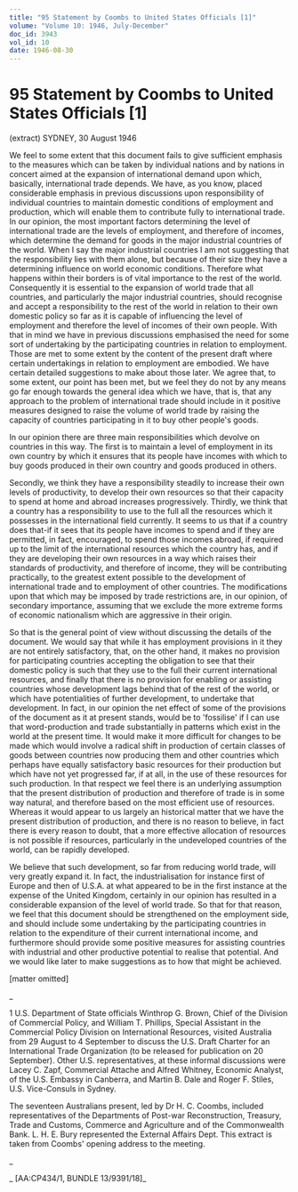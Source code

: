 ```yaml
---
title: "95 Statement by Coombs to United States Officials [1]"
volume: "Volume 10: 1946, July-December"
doc_id: 3943
vol_id: 10
date: 1946-08-30
---
```


# 95 Statement by Coombs to United States Officials [1]

(extract) SYDNEY, 30 August 1946

We feel to some extent that this document fails to give sufficient emphasis to the measures which can be taken by individual nations and by nations in concert aimed at the expansion of international demand upon which, basically, international trade depends. We have, as you know, placed considerable emphasis in previous discussions upon responsibility of individual countries to maintain domestic conditions of employment and production, which will enable them to contribute fully to international trade. In our opinion, the most important factors determining the level of international trade are the levels of employment, and therefore of incomes, which determine the demand for goods in the major industrial countries of the world. When I say the major industrial countries I am not suggesting that the responsibility lies with them alone, but because of their size they have a determining influence on world economic conditions. Therefore what happens within their borders is of vital importance to the rest of the world. Consequently it is essential to the expansion of world trade that all countries, and particularly the major industrial countries, should recognise and accept a responsibility to the rest of the world in relation to their own domestic policy so far as it is capable of influencing the level of employment and therefore the level of incomes of their own people. With that in mind we have in previous discussions emphasised the need for some sort of undertaking by the participating countries in relation to employment. Those are met to some extent by the content of the present draft where certain undertakings in relation to employment are embodied. We have certain detailed suggestions to make about those later. We agree that, to some extent, our point has been met, but we feel they do not by any means go far enough towards the general idea which we have, that is, that any approach to the problem of international trade should include in it positive measures designed to raise the volume of world trade by raising the capacity of countries participating in it to buy other people's goods.

In our opinion there are three main responsibilities which devolve on countries in this way. The first is to maintain a level of employment in its own country by which it ensures that its people have incomes with which to buy goods produced in their own country and goods produced in others.

Secondly, we think they have a responsibility steadily to increase their own levels of productivity, to develop their own resources so that their capacity to spend at home and abroad increases progressively. Thirdly, we think that a country has a responsibility to use to the full all the resources which it possesses in the international field currently. It seems to us that if a country does that-if it sees that its people have incomes to spend and if they are permitted, in fact, encouraged, to spend those incomes abroad, if required up to the limit of the international resources which the country has, and if they are developing their own resources in a way which raises their standards of productivity, and therefore of income, they will be contributing practically, to the greatest extent possible to the development of international trade and to employment of other countries. The modifications upon that which may be imposed by trade restrictions are, in our opinion, of secondary importance, assuming that we exclude the more extreme forms of economic nationalism which are aggressive in their origin.

So that is the general point of view without discussing the details of the document. We would say that while it has employment provisions in it they are not entirely satisfactory, that, on the other hand, it makes no provision for participating countries accepting the obligation to see that their domestic policy is such that they use to the full their current international resources, and finally that there is no provision for enabling or assisting countries whose development lags behind that of the rest of the world, or which have potentialities of further development, to undertake that development. In fact, in our opinion the net effect of some of the provisions of the document as it at present stands, would be to 'fossilise' if I can use that word-production and trade substantially in patterns which exist in the world at the present time. It would make it more difficult for changes to be made which would involve a radical shift in production of certain classes of goods between countries now producing them and other countries which perhaps have equally satisfactory basic resources for their production but which have not yet progressed far, if at all, in the use of these resources for such production. In that respect we feel there is an underlying assumption that the present distribution of production and therefore of trade is in some way natural, and therefore based on the most efficient use of resources. Whereas it would appear to us largely an historical matter that we have the present distribution of production, and there is no reason to believe, in fact there is every reason to doubt, that a more effective allocation of resources is not possible if resources, particularly in the undeveloped countries of the world, can be rapidly developed.

We believe that such development, so far from reducing world trade, will very greatly expand it. In fact, the industrialisation for instance first of Europe and then of U.S.A. at what appeared to be in the first instance at the expense of the United Kingdom, certainly in our opinion has resulted in a considerable expansion of the level of world trade. So that for that reason, we feel that this document should be strengthened on the employment side, and should include some undertaking by the participating countries in relation to the expenditure of their current international income, and furthermore should provide some positive measures for assisting countries with industrial and other productive potential to realise that potential. And we would like later to make suggestions as to how that might be achieved.

[matter omitted]

_

1 U.S. Department of State officials Winthrop G. Brown, Chief of the Division of Commercial Policy, and William T. Phillips, Special Assistant in the Commercial Policy Division on International Resources, visited Australia from 29 August to 4 September to discuss the U.S. Draft Charter for an International Trade Organization (to be released for publication on 20 September). Other U.S. representatives, at these informal discussions were Lacey C. Zapf, Commercial Attache and Alfred Whitney, Economic Analyst, of the U.S. Embassy in Canberra, and Martin B. Dale and Roger F. Stiles, U.S. Vice-Consuls in Sydney.

The seventeen Australians present, led by Dr H. C. Coombs, included representatives of the Departments of Post-war Reconstruction, Treasury, Trade and Customs, Commerce and Agriculture and of the Commonwealth Bank. L. H. E. Bury represented the External Affairs Dept. This extract is taken from Coombs' opening address to the meeting.

_

_ [AA:CP434/1, BUNDLE 13/9391/18]_
